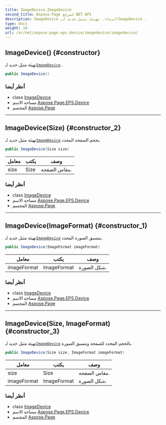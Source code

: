 ```yaml
---
title: ImageDevice.ImageDevice
second_title: Aspose.Page لمرجع NET API
description: ImageDevice البناء. تهيئة مثيل جديد لـImageDevice .
type: docs
weight: 10
url: /ar/net/aspose.page.eps.device/imagedevice/imagedevice/
---
```

## ImageDevice() {#constructor}

تهيئة مثيل جديد لـ[`ImageDevice`](../) .

```csharp
public ImageDevice()
```

### أنظر أيضا

* class [ImageDevice](../)
* مساحة الاسم [Aspose.Page.EPS.Device](../../imagedevice/)
* المجسم [Aspose.Page](../../../)

---

## ImageDevice(Size) {#constructor_2}

تهيئة مثيل جديد لـ[`ImageDevice`](../) بحجم الصفحة المحدد.

```csharp
public ImageDevice(Size size)
```

| معامل | يكتب | وصف |
| --- | --- | --- |
| size | Size | مقاس الصفحه. |

### أنظر أيضا

* class [ImageDevice](../)
* مساحة الاسم [Aspose.Page.EPS.Device](../../imagedevice/)
* المجسم [Aspose.Page](../../../)

---

## ImageDevice(ImageFormat) {#constructor_1}

تهيئة مثيل جديد لـ[`ImageDevice`](../) بتنسيق الصورة المحدد.

```csharp
public ImageDevice(ImageFormat imageFormat)
```

| معامل | يكتب | وصف |
| --- | --- | --- |
| imageFormat | ImageFormat | شكل الصورة. |

### أنظر أيضا

* class [ImageDevice](../)
* مساحة الاسم [Aspose.Page.EPS.Device](../../imagedevice/)
* المجسم [Aspose.Page](../../../)

---

## ImageDevice(Size, ImageFormat) {#constructor_3}

تهيئة مثيل جديد لـ[`ImageDevice`](../) بالحجم المحدد للصفحة وتنسيق الصورة.

```csharp
public ImageDevice(Size size, ImageFormat imageFormat)
```

| معامل | يكتب | وصف |
| --- | --- | --- |
| size | Size | مقاس الصفحه. |
| imageFormat | ImageFormat | شكل الصورة. |

### أنظر أيضا

* class [ImageDevice](../)
* مساحة الاسم [Aspose.Page.EPS.Device](../../imagedevice/)
* المجسم [Aspose.Page](../../../)


